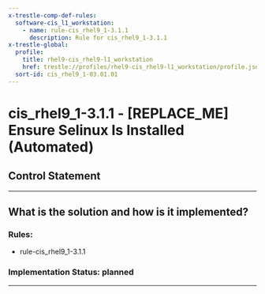 ```yaml
---
x-trestle-comp-def-rules:
  software-cis_l1_workstation:
    - name: rule-cis_rhel9_1-3.1.1
      description: Rule for cis_rhel9_1-3.1.1
x-trestle-global:
  profile:
    title: rhel9-cis_rhel9-l1_workstation
    href: trestle://profiles/rhel9-cis_rhel9-l1_workstation/profile.json
  sort-id: cis_rhel9_1-03.01.01
---
```


# cis_rhel9_1-3.1.1 - \[REPLACE_ME\] Ensure Selinux Is Installed (Automated)

## Control Statement

______________________________________________________________________

## What is the solution and how is it implemented?

<!-- For implementation status enter one of: implemented, partial, planned, alternative, not-applicable -->

<!-- Note that the list of rules under ### Rules: is read-only and changes will not be captured after assembly to JSON -->

<!-- Add control implementation description here for control: cis_rhel9_1-3.1.1 -->

### Rules:

  - rule-cis_rhel9_1-3.1.1

### Implementation Status: planned

______________________________________________________________________
